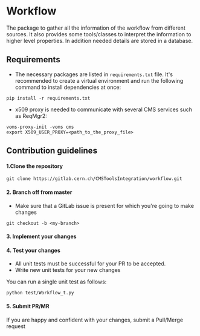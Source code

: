 # Workflow

The package to gather all the information of the workflow from different sources.
It also provides some tools/classes to interpret the information to higher level properties.
In addition needed details are stored in a database.

## Requirements

- The necessary packages are listed in `requirements.txt` file. It's recommended to create a virtual environment and run the following command to install dependencies at once:

```
pip install -r requirements.txt
```
- x509 proxy is needed to communicate with several CMS services such as ReqMgr2:
```
voms-proxy-init -voms cms
export X509_USER_PROXY=<path_to_the_proxy_file>
```

## Contribution guidelines

#### 1.Clone the repository
```
git clone https://gitlab.cern.ch/CMSToolsIntegration/workflow.git
```

#### 2. Branch off from master
- Make sure that a GitLab issue is present for which you're going to make changes

```
git checkout -b <my-branch>
```

#### 3. Implement your changes

#### 4. Test your changes

- All unit tests must be successful for your PR to be accepted.
- Write new unit tests for your new changes

You can run a single unit test as follows:
```
python test/Workflow_t.py
```
#### 5. Submit PR/MR
If you are happy and confident with your changes, submit a Pull/Merge request




